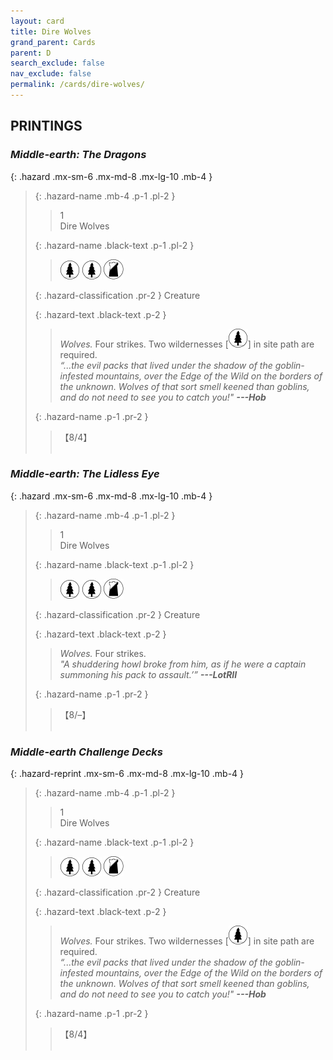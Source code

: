 ```yaml
---
layout: card
title: Dire Wolves
grand_parent: Cards
parent: D
search_exclude: false
nav_exclude: false
permalink: /cards/dire-wolves/
---
```


## PRINTINGS


### _Middle-earth: The Dragons_

{: .hazard .mx-sm-6 .mx-md-8 .mx-lg-10 .mb-4 }
> {: .hazard-name .mb-4 .p-1 .pl-2 }
> > <div class="hazard-mp">1</div>
> > <div class="card-name">Dire Wolves</div>
>
> {: .hazard-name .black-text .p-1 .pl-2 }
> > ![](/assets/images/wilderness.svg) ![](/assets/images/wilderness.svg) ![](/assets/images/shadow-land.svg)
>
> {: .hazard-classification .pr-2 }
> Creature
>
> {: .hazard-text .black-text .p-2 }
> > _Wolves._ Four strikes. Two wildernesses \[![](/assets/images/wilderness.svg)] in site path are required. <br>_“...the evil packs that lived under the shadow of the goblin-infested mountains, over the Edge of the Wild on the borders of the unknown. Wolves of that sort smell keened than goblins, and do not need to see you to catch you!"_ ***---&#65279;Hob*** 
>
> {: .hazard-name .p-1 .pr-2 }
> > <div class="card-shield">【8/4】</div>
> > <div class="card-corruption">&nbsp;</div>

### _Middle-earth: The Lidless Eye_

{: .hazard .mx-sm-6 .mx-md-8 .mx-lg-10 .mb-4 }
> {: .hazard-name .mb-4 .p-1 .pl-2 }
> > <div class="hazard-mp">1</div>
> > <div class="card-name">Dire Wolves</div>
>
> {: .hazard-name .black-text .p-1 .pl-2 }
> > ![](/assets/images/wilderness.svg) ![](/assets/images/wilderness.svg) ![](/assets/images/shadow-land.svg)
>
> {: .hazard-classification .pr-2 }
> Creature
>
> {: .hazard-text .black-text .p-2 }
> > _Wolves._ Four strikes. <br>_"A shuddering howl broke from him, as if he were a captain summoning his pack to assault.’”_ ***---&#65279;LotRII*** 
>
> {: .hazard-name .p-1 .pr-2 }
> > <div class="card-shield">【8/&ndash;】</div>
> > <div class="card-corruption">&nbsp;</div>

### _Middle-earth Challenge Decks_

{: .hazard-reprint .mx-sm-6 .mx-md-8 .mx-lg-10 .mb-4 }
> {: .hazard-name .mb-4 .p-1 .pl-2 }
> > <div class="hazard-mp">1</div>
> > <div class="card-name">Dire Wolves</div>
>
> {: .hazard-name .black-text .p-1 .pl-2 }
> > ![](/assets/images/wilderness.svg) ![](/assets/images/wilderness.svg) ![](/assets/images/shadow-land.svg)
>
> {: .hazard-classification .pr-2 }
> Creature
>
> {: .hazard-text .black-text .p-2 }
> > _Wolves._ Four strikes. Two wildernesses \[![](/assets/images/wilderness.svg)] in site path are required. <br>_“...the evil packs that lived under the shadow of the goblin-infested mountains, over the Edge of the Wild on the borders of the unknown. Wolves of that sort smell keened than goblins, and do not need to see you to catch you!"_ ***---&#65279;Hob*** 
>
> {: .hazard-name .p-1 .pr-2 }
> > <div class="card-shield">【8/4】</div>
> > <div class="card-corruption-white">&nbsp;</div>
